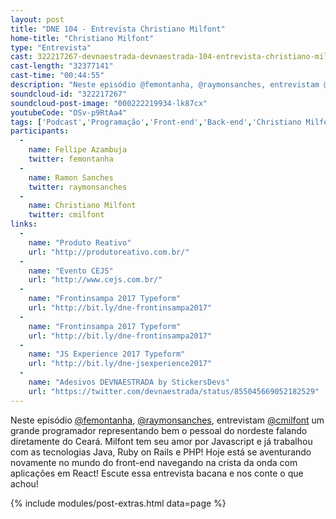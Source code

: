 ```yaml
---
layout: post
title: "DNE 104 - Entrevista Christiano Milfont"
home-title: "Christiano Milfont"
type: "Entrevista"
cast: 322217267-devnaestrada-devnaestrada-104-entrevista-christiano-milfont.mp3
cast-length: "32377141"
cast-time: "00:44:55"
description: "Neste episódio @femontanha, @raymonsanches, entrevistam @cmilfont um grande programador representando bem o pessoal do nordeste falando diretamente do Ceará. Milfont tem seu amor por Javascript e já trabalhou com as tecnologias Java, Ruby on Rails e PHP! Hoje está se aventurando novamente no mundo do front-end navegando na crista da onda com aplicações em React! Escute essa entrevista bacana e nos conte o que achou!"
soundcloud-id: "322217267"
soundcloud-post-image: "000222219934-lk87cx"
youtubeCode: "OSv-p9RtAa4"
tags: ['Podcast','Programação','Front-end','Back-end','Christiano Milfont','Java','Ruby on Rails','Javascript','Entrevita']
participants:
  -
    name: Fellipe Azambuja
    twitter: femontanha
  -
    name: Ramon Sanches
    twitter: raymonsanches
  -
    name: Christiano Milfont
    twitter: cmilfont
links:
  -
    name: "Produto Reativo"
    url: "http://produtoreativo.com.br/"
  -
    name: "Evento CEJS"
    url: "http://www.cejs.com.br/"
  -
    name: "Frontinsampa 2017 Typeform"
    url: "http://bit.ly/dne-frontinsampa2017"
  -
    name: "Frontinsampa 2017 Typeform"
    url: "http://bit.ly/dne-frontinsampa2017"
  -
    name: "JS Experience 2017 Typeform"
    url: "http://bit.ly/dne-jsexperience2017"
  -
    name: "Adesivos DEVNAESTRADA by StickersDevs"
    url: "https://twitter.com/devnaestrada/status/855045669052182529"
---
```


Neste episódio [@femontanha](http://twitter.com/femontanha), [@raymonsanches](http://twitter.com/raymonsanches), entrevistam [@cmilfont](http://twitter.com/cmilfont) um grande programador representando bem o pessoal do nordeste falando diretamente do Ceará. Milfont tem seu amor por Javascript e já trabalhou com as tecnologias Java, Ruby on Rails e PHP! Hoje está se aventurando novamente no mundo do front-end navegando na crista da onda com aplicações em React! Escute essa entrevista bacana e nos conte o que achou!

{% include modules/post-extras.html data=page %}
